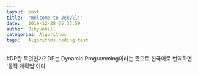 ```yaml
---
layout: post
title:  "Welcome to Jekyll!"
date:   2019-12-28 05:33:59
author: Jihyunhill
categories: Algorithms
tags:	Algorithms coding test
---
```


#DP란 무엇인가?
DP는 Dynamic Programming이라는 뜻으로 한국어로 번역하면 '동적 계획법'이다. 

